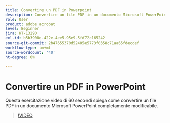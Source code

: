 ```yaml
---
title: Convertire un PDF in Powerpoint
description: Convertire un file PDF in un documento Microsoft PowerPoint completamente modificabile
role: User
product: adobe acrobat
level: Beginner
jira: KT-13290
exl-id: b5b3908e-422e-4ee5-95e9-5fd72c165242
source-git-commit: 2b47655370d52405e5773f0358c71aa65fdecdef
workflow-type: tm+mt
source-wordcount: '40'
ht-degree: 0%

---
```


# Convertire un PDF in PowerPoint

Questa esercitazione video di 60 secondi spiega come convertire un file PDF in un documento Microsoft PowerPoint completamente modificabile.

>[!VIDEO](https://video.tv.adobe.com/v/342629?quality=12&learn=on&hidetitle=true)

